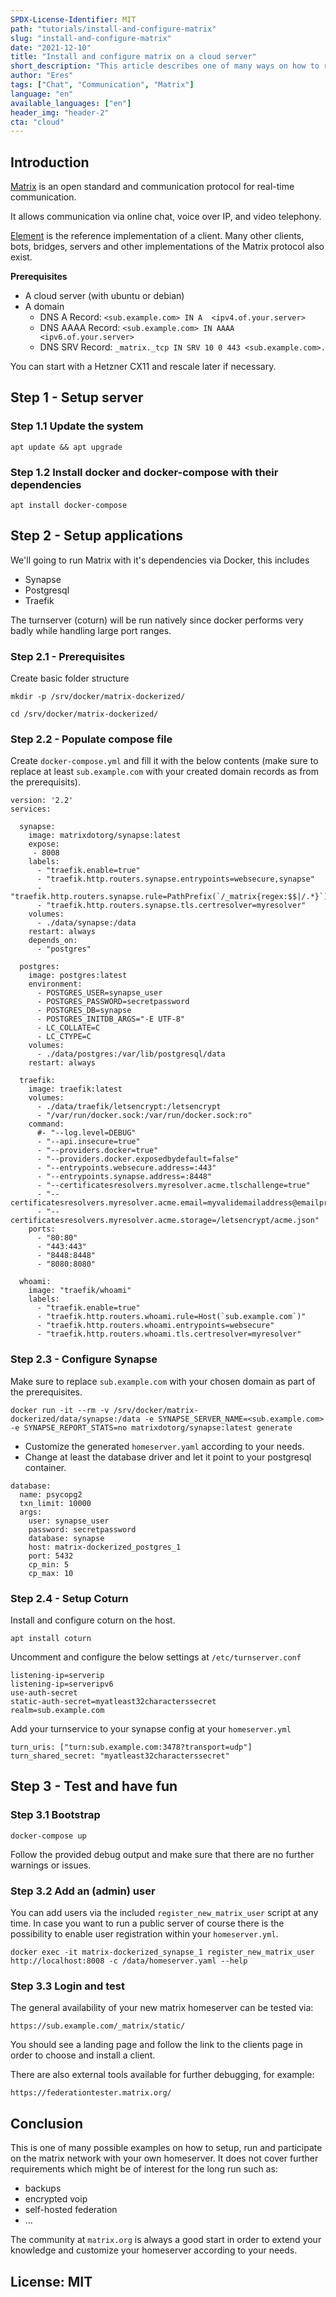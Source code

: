 ```yaml
---
SPDX-License-Identifier: MIT
path: "tutorials/install-and-configure-matrix"
slug: "install-and-configure-matrix"
date: "2021-12-10"
title: "Install and configure matrix on a cloud server"
short_description: "This article describes one of many ways on how to run your own matrix instance"
author: "Eres"
tags: ["Chat", "Communication", "Matrix"]
language: "en"
available_languages: ["en"]
header_img: "header-2"
cta: "cloud"
---
```


## Introduction

[Matrix](https://matrix.org/) is an open standard and communication protocol for real-time communication.

It allows communication via online chat, voice over IP, and video telephony.

[Element](https://element.io/) is the reference implementation of a client. Many other clients, bots, bridges, servers and other implementations of the Matrix protocol also exist.

**Prerequisites**

- A cloud server (with ubuntu or debian)
- A domain
  - DNS A Record: `<sub.example.com> IN A  <ipv4.of.your.server>`
  - DNS AAAA Record: `<sub.example.com> IN AAAA <ipv6.of.your.server>`
  - DNS SRV Record: `_matrix._tcp IN SRV 10 0 443 <sub.example.com>.`

You can start with a Hetzner CX11 and rescale later if necessary.

## Step 1 - Setup server

### Step 1.1 Update the system

```console
apt update && apt upgrade
```

### Step 1.2 Install docker and docker-compose with their dependencies

```console
apt install docker-compose
```

## Step 2 - Setup applications

We'll going to run Matrix with it's dependencies via Docker, this includes

- Synapse
- Postgresql
- Traefik

The turnserver (coturn) will be run natively since docker performs very badly while handling large port ranges.

### Step 2.1 - Prerequisites

Create basic folder structure

```console
mkdir -p /srv/docker/matrix-dockerized/

cd /srv/docker/matrix-dockerized/
```

### Step 2.2 - Populate compose file

Create `docker-compose.yml` and fill it with the below contents (make sure to replace at least `sub.example.com` with your created domain records as from the prerequisits).

```console
version: '2.2'
services:

  synapse:
    image: matrixdotorg/synapse:latest
    expose: 
     - 8008
    labels:
      - "traefik.enable=true"
      - "traefik.http.routers.synapse.entrypoints=websecure,synapse"
      - "traefik.http.routers.synapse.rule=PathPrefix(`/_matrix{regex:$$|/.*}`)"
      - "traefik.http.routers.synapse.tls.certresolver=myresolver"
    volumes:
      - ./data/synapse:/data
    restart: always
    depends_on:
      - "postgres"

  postgres:
    image: postgres:latest
    environment:
      - POSTGRES_USER=synapse_user        
      - POSTGRES_PASSWORD=secretpassword
      - POSTGRES_DB=synapse
      - POSTGRES_INITDB_ARGS="-E UTF-8"
      - LC_COLLATE=C
      - LC_CTYPE=C
    volumes:
      - ./data/postgres:/var/lib/postgresql/data
    restart: always

  traefik:
    image: traefik:latest
    volumes:
      - ./data/traefik/letsencrypt:/letsencrypt
      - "/var/run/docker.sock:/var/run/docker.sock:ro"
    command:
      #- "--log.level=DEBUG"
      - "--api.insecure=true"
      - "--providers.docker=true"
      - "--providers.docker.exposedbydefault=false"
      - "--entrypoints.websecure.address=:443"
      - "--entrypoints.synapse.address=:8448"
      - "--certificatesresolvers.myresolver.acme.tlschallenge=true"
      - "--certificatesresolvers.myresolver.acme.email=myvalidemailaddress@emailprovider.tld"
      - "--certificatesresolvers.myresolver.acme.storage=/letsencrypt/acme.json"    
    ports:
      - "80:80"
      - "443:443"
      - "8448:8448"
      - "8080:8080"

  whoami:
    image: "traefik/whoami"
    labels:
      - "traefik.enable=true"
      - "traefik.http.routers.whoami.rule=Host(`sub.example.com`)"
      - "traefik.http.routers.whoami.entrypoints=websecure"
      - "traefik.http.routers.whoami.tls.certresolver=myresolver"

```

### Step 2.3 - Configure Synapse

Make sure to replace `sub.example.com` with your chosen domain as part of the prerequisites.

```console
docker run -it --rm -v /srv/docker/matrix-dockerized/data/synapse:/data -e SYNAPSE_SERVER_NAME=<sub.example.com> -e SYNAPSE_REPORT_STATS=no matrixdotorg/synapse:latest generate
```

- Customize the generated `homeserver.yaml` according to your needs.
- Change at least the database driver and let it point to your postgresql container.

```console
database:
  name: psycopg2
  txn_limit: 10000
  args:
    user: synapse_user
    password: secretpassword
    database: synapse
    host: matrix-dockerized_postgres_1
    port: 5432
    cp_min: 5
    cp_max: 10
```

### Step 2.4 - Setup Coturn

Install and configure coturn on the host.

```console
apt install coturn
```

Uncomment and configure the below settings at `/etc/turnserver.conf`

```console
listening-ip=serverip
listening-ip=serveripv6
use-auth-secret
static-auth-secret=myatleast32characterssecret
realm=sub.example.com
```

Add your turnservice to your synapse config at your `homeserver.yml`

```console
turn_uris: ["turn:sub.example.com:3478?transport=udp"]
turn_shared_secret: "myatleast32characterssecret"
```

## Step 3 - Test and have fun

### Step 3.1 Bootstrap

```console
docker-compose up
```

Follow the provided debug output and make sure that there are no further warnings or issues.

### Step 3.2 Add an (admin) user

You can add users via the included `register_new_matrix_user` script at any time. In case you want to run a public server of course there is the possibility to enable user registration within your `homeserver.yml`.

```console
docker exec -it matrix-dockerized_synapse_1 register_new_matrix_user http://localhost:8008 -c /data/homeserver.yaml --help
```

### Step 3.3 Login and test

The general availability of your new matrix homeserver can be tested via:

`https://sub.example.com/_matrix/static/`

You should see a landing page and follow the link to the clients page in order to choose and install a client.

There are also external tools available for further debugging, for example:

`https://federationtester.matrix.org/`

## Conclusion

This is one of many possible examples on how to setup, run and participate on the matrix network with your own homeserver. It does not cover further requirements which might be of interest for the long run such as:

- backups
- encrypted voip
- self-hosted federation
- ...

The community at `matrix.org` is always a good start in order to extend your knowledge and customize your homeserver according to your needs.

## License: MIT

<!--

Contributor's Certificate of Origin

By making a contribution to this project, I certify that:

(a) The contribution was created in whole or in part by me and I have
    the right to submit it under the license indicated in the file; or

(b) The contribution is based upon previous work that, to the best of my
    knowledge, is covered under an appropriate license and I have the
    right under that license to submit that work with modifications,
    whether created in whole or in part by me, under the same license
    (unless I am permitted to submit under a different license), as
    indicated in the file; or

(c) The contribution was provided directly to me by some other person
    who certified (a), (b) or (c) and I have not modified it.

(d) I understand and agree that this project and the contribution are
    public and that a record of the contribution (including all personal
    information I submit with it, including my sign-off) is maintained
    indefinitely and may be redistributed consistent with this project
    or the license(s) involved.

Signed-off-by: [submitter's name and email address here]

-->

